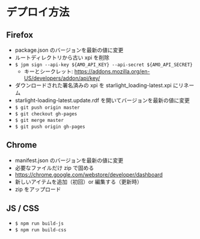 # デプロイ方法

## Firefox

* package.json のバージョンを最新の値に変更
* ルートディレクトリから古い xpi を削除
* `$ jpm sign --api-key ${AMO_API_KEY} --api-secret ${AMO_API_SECRET}`
    * キーとシークレット: https://addons.mozilla.org/en-US/developers/addon/api/key/
* ダウンロードされた署名済みの xpi を starlight_loading-latest.xpi にリネーム
* starlight-loading-latest.update.rdf を開いてバージョンを最新の値に変更
* `$ git push origin master`
* `$ git checkout gh-pages`
* `$ git merge master`
* `$ git push origin gh-pages`

## Chrome

* manifest.json のバージョンを最新の値に変更
* 必要なファイルだけ zip で固める
* https://chrome.google.com/webstore/developer/dashboard
* 新しいアイテムを追加（初回）or 編集する（更新時）
* zip をアップロード

## JS / CSS

* `$ npm run build-js`
* `$ npm run build-css`
